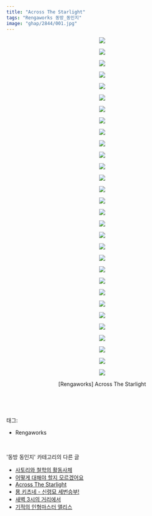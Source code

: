 ```yaml
---
title: "Across The Starlight"
tags: "Rengaworks 동방_동인지"
image: "ghap/2844/001.jpg"
---
```

<div class="article">
<p style="text-align: center; clear: none; float: none;"><img src="{{ site.nasurl }}/ghap/2844/001.jpg"/></p>
<p style="text-align: center; clear: none; float: none;"><img src="{{ site.nasurl }}/ghap/2844/002.jpg"/></p>
<p style="text-align: center; clear: none; float: none;"><img src="{{ site.nasurl }}/ghap/2844/003.jpg"/></p>
<p style="text-align: center; clear: none; float: none;"><img src="{{ site.nasurl }}/ghap/2844/004.jpg"/></p>
<p style="text-align: center; clear: none; float: none;"><img src="{{ site.nasurl }}/ghap/2844/005.jpg"/></p>
<p style="text-align: center; clear: none; float: none;"><img src="{{ site.nasurl }}/ghap/2844/006.jpg"/></p>
<p style="text-align: center; clear: none; float: none;"><img src="{{ site.nasurl }}/ghap/2844/007.jpg"/></p>
<p style="text-align: center; clear: none; float: none;"><img src="{{ site.nasurl }}/ghap/2844/008.jpg"/></p>
<p style="text-align: center; clear: none; float: none;"><img src="{{ site.nasurl }}/ghap/2844/009.jpg"/></p>
<p style="text-align: center; clear: none; float: none;"><img src="{{ site.nasurl }}/ghap/2844/010.jpg"/></p>
<p style="text-align: center; clear: none; float: none;"><img src="{{ site.nasurl }}/ghap/2844/011.jpg"/></p>
<p style="text-align: center; clear: none; float: none;"><img src="{{ site.nasurl }}/ghap/2844/012.jpg"/></p>
<p style="text-align: center; clear: none; float: none;"><img src="{{ site.nasurl }}/ghap/2844/013.jpg"/></p>
<p style="text-align: center; clear: none; float: none;"><img src="{{ site.nasurl }}/ghap/2844/014.jpg"/></p>
<p style="text-align: center; clear: none; float: none;"><img src="{{ site.nasurl }}/ghap/2844/015.jpg"/></p>
<p style="text-align: center; clear: none; float: none;"><img src="{{ site.nasurl }}/ghap/2844/016.jpg"/></p>
<p style="text-align: center; clear: none; float: none;"><img src="{{ site.nasurl }}/ghap/2844/017.jpg"/></p>
<p style="text-align: center; clear: none; float: none;"><img src="{{ site.nasurl }}/ghap/2844/018.jpg"/></p>
<p style="text-align: center; clear: none; float: none;"><img src="{{ site.nasurl }}/ghap/2844/019.jpg"/></p>
<p style="text-align: center; clear: none; float: none;"><img src="{{ site.nasurl }}/ghap/2844/020.jpg"/></p>
<p style="text-align: center; clear: none; float: none;"><img src="{{ site.nasurl }}/ghap/2844/021.jpg"/></p>
<p style="text-align: center; clear: none; float: none;"><img src="{{ site.nasurl }}/ghap/2844/022.jpg"/></p>
<p style="text-align: center; clear: none; float: none;"><img src="{{ site.nasurl }}/ghap/2844/023.jpg"/></p>
<p style="text-align: center; clear: none; float: none;"><img src="{{ site.nasurl }}/ghap/2844/024.jpg"/></p>
<p style="text-align: center; clear: none; float: none;"><img src="{{ site.nasurl }}/ghap/2844/025.jpg"/></p>
<p style="text-align: center; clear: none; float: none;"><img src="{{ site.nasurl }}/ghap/2844/026.jpg"/></p>
<p style="text-align: center; clear: none; float: none;"><img src="{{ site.nasurl }}/ghap/2844/027.jpg"/></p>
<p style="text-align: center; clear: none; float: none;"><img src="{{ site.nasurl }}/ghap/2844/028.jpg"/></p>
<p style="text-align: center; clear: none; float: none;"><img src="{{ site.nasurl }}/ghap/2844/029.jpg"/></p>
<p style="text-align: center; clear: none; float: none;"><img src="{{ site.nasurl }}/ghap/2844/030.jpg"/></p>
<p style="text-align: center; clear: none; float: none;">[Rengaworks] Across The Starlight</p>
<p><br/></p>
</div><br/>
<div class="tagTrail">
<p>태그: </p>
<ul>
<li>Rengaworks</li>
</ul>
</div><br/>
<div class="another">
<p>'동방 동인지' 카테고리의 다른 글</p>
<ul>
<li><a href="/2016-12-05-ghap_2846">사토리와 철학의 활동사체</a></li>
<li><a href="/2016-12-05-ghap_2845">어떻게 대해야 할지 모르겠어요</a></li>
<li><a href="/2016-12-05-ghap_2844">Across The Starlight</a></li>
<li><a href="/2016-12-05-ghap_2843">묭 키츠네 - 신령묘 세번승부!</a></li>
<li><a href="/2016-12-05-ghap_2842">새벽 3시의 거리에서</a></li>
<li><a href="/2016-12-05-ghap_2841">기적의 인형마스터 앨리스</a></li>
</ul>
</div><br/>
<div class="cb_module cb_fluid">
<div class="cb_wrt cb_profile">
</div><!-- commentList close -->
</div><br/>
